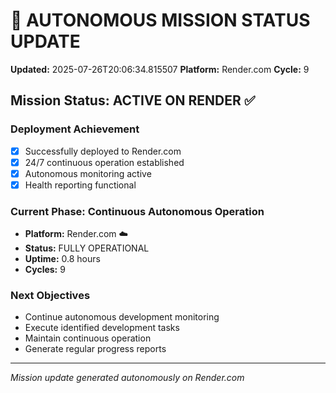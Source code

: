 # 🤖 AUTONOMOUS MISSION STATUS UPDATE
**Updated:** 2025-07-26T20:06:34.815507
**Platform:** Render.com
**Cycle:** 9

## Mission Status: ACTIVE ON RENDER ✅

### Deployment Achievement
- [x] Successfully deployed to Render.com
- [x] 24/7 continuous operation established
- [x] Autonomous monitoring active
- [x] Health reporting functional

### Current Phase: Continuous Autonomous Operation
- **Platform:** Render.com ☁️
- **Status:** FULLY OPERATIONAL
- **Uptime:** 0.8 hours
- **Cycles:** 9

### Next Objectives
- Continue autonomous development monitoring
- Execute identified development tasks
- Maintain continuous operation
- Generate regular progress reports

---
*Mission update generated autonomously on Render.com*
